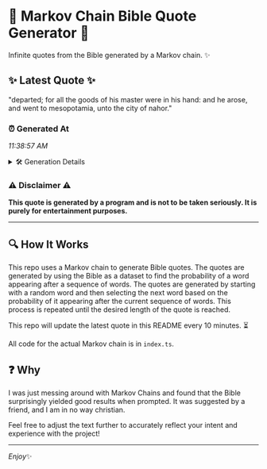 # 📖 Markov Chain Bible Quote Generator 📖

Infinite quotes from the Bible generated by a Markov chain. ✨

## ✨ Latest Quote ✨
"departed; for all the goods of his master were in his hand: and he arose, and went to mesopotamia, unto the city of nahor."

### ⏰ Generated At
*11:38:57 AM*

<details>
    <summary>🛠️ Generation Details</summary>
    <p>
        <strong>🌱 Seed:</strong> departed;<br>
        <strong>🔄 Iterations:</strong> 23<br>
        <strong>📜 Context History:</strong><br>[ departed; ]: for<br>[ departed;, for ]: all<br>[ departed;, for, all ]: the<br>[ departed;, for, all, the ]: goods<br>[ departed;, for, all, the, goods ]: of<br>[ departed;, for, all, the, goods, of ]: his<br>[ for, all, the, goods, of, his ]: master<br>[ all, the, goods, of, his, master ]: were<br>[ the, goods, of, his, master, were ]: in<br>[ goods, of, his, master, were, in ]: his<br>[ of, his, master, were, in, his ]: hand:<br>[ his, master, were, in, his, hand: ]: and<br>[ master, were, in, his, hand:, and ]: he<br>[ were, in, his, hand:, and, he ]: arose,<br>[ in, his, hand:, and, he, arose, ]: and<br>[ his, hand:, and, he, arose,, and ]: went<br>[ hand:, and, he, arose,, and, went ]: to<br>[ and, he, arose,, and, went, to ]: mesopotamia,<br>[ he, arose,, and, went, to, mesopotamia, ]: unto<br>[ arose,, and, went, to, mesopotamia,, unto ]: the<br>[ and, went, to, mesopotamia,, unto, the ]: city<br>[ went, to, mesopotamia,, unto, the, city ]: of<br>[ to, mesopotamia,, unto, the, city, of ]: nahor.<br>
    </p>
</details>

### ⚠️ Disclaimer ⚠️
**This quote is generated by a program and is not to be taken seriously. It is purely for entertainment purposes.**

---

## 🔍 How It Works

This repo uses a Markov chain to generate Bible quotes. The quotes are generated by using the Bible as a dataset to find the probability of a word appearing after a sequence of words. The quotes are generated by starting with a random word and then selecting the next word based on the probability of it appearing after the current sequence of words. This process is repeated until the desired length of the quote is reached.

This repo will update the latest quote in this README every 10 minutes. ⏳

All code for the actual Markov chain is in `index.ts`.

## ❓ Why

I was just messing around with Markov Chains and found that the Bible surprisingly yielded good results when prompted. 
It was suggested by a friend, and I am in no way christian.

Feel free to adjust the text further to accurately reflect your intent and experience with the project!

---

*Enjoy*✨
